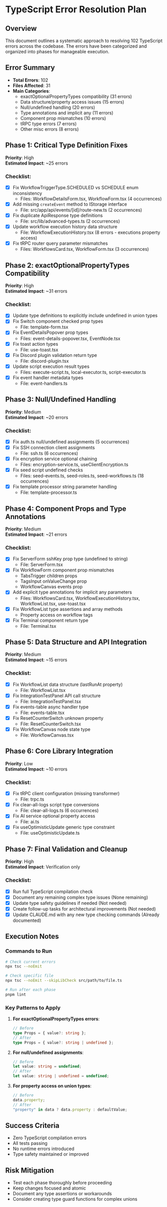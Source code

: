 # TypeScript Error Resolution Plan

## Overview

This document outlines a systematic approach to resolving 102 TypeScript errors across the codebase. The errors have been categorized and organized into phases for manageable execution.

## Error Summary

- **Total Errors**: 102
- **Files Affected**: 31
- **Main Categories**:
  - exactOptionalPropertyTypes compatibility (31 errors)
  - Data structure/property access issues (15 errors)
  - Null/undefined handling (20 errors)
  - Type annotations and implicit any (11 errors)
  - Component prop mismatches (10 errors)
  - tRPC type errors (7 errors)
  - Other misc errors (8 errors)

## Phase 1: Critical Type Definition Fixes

**Priority**: High  
**Estimated Impact**: ~25 errors

### Checklist:

- [x] Fix WorkflowTriggerType.SCHEDULED vs SCHEDULE enum inconsistency
  - Files: WorkflowDetailsForm.tsx, WorkflowForm.tsx (4 occurrences)
- [x] Add missing `createEvent` method to IStorage interface
  - File: src/app/api/events/[id]/route-new.ts (2 occurrences)
- [x] Fix duplicate ApiResponse type definitions
  - File: src/lib/advanced-types.ts (2 occurrences)
- [x] Update workflow execution history data structure
  - File: WorkflowExecutionHistory.tsx (8 errors - executions property access)
- [x] Fix tRPC router query parameter mismatches
  - Files: WorkflowsCard.tsx, WorkflowForm.tsx (3 occurrences)

## Phase 2: exactOptionalPropertyTypes Compatibility

**Priority**: High  
**Estimated Impact**: ~31 errors

### Checklist:

- [x] Update type definitions to explicitly include undefined in union types
- [x] Fix Switch component checked prop types
  - File: template-form.tsx
- [x] Fix EventDetailsPopover prop types
  - Files: event-details-popover.tsx, EventNode.tsx
- [x] Fix toast action types
  - File: use-toast.tsx
- [x] Fix Discord plugin validation return type
  - File: discord-plugin.tsx
- [x] Update script execution result types
  - Files: execute-script.ts, local-executor.ts, script-executor.ts
- [x] Fix event handler metadata types
  - File: event-handlers.ts

## Phase 3: Null/Undefined Handling

**Priority**: Medium  
**Estimated Impact**: ~20 errors

### Checklist:

- [x] Fix auth.ts null/undefined assignments (5 occurrences)
- [x] Fix SSH connection client assignments
  - File: ssh.ts (6 occurrences)
- [x] Fix encryption service optional chaining
  - Files: encryption-service.ts, useClientEncryption.ts
- [x] Fix seed script undefined checks
  - Files: seed-events.ts, seed-roles.ts, seed-workflows.ts (18 occurrences)
- [x] Fix template processor string parameter handling
  - File: template-processor.ts

## Phase 4: Component Props and Type Annotations

**Priority**: Medium  
**Estimated Impact**: ~21 errors

### Checklist:

- [x] Fix ServerForm sshKey prop type (undefined to string)
  - File: ServerForm.tsx
- [x] Fix WorkflowForm component prop mismatches
  - TabsTrigger children props
  - TagsInput onValueChange prop
  - WorkflowCanvas events prop
- [x] Add explicit type annotations for implicit any parameters
  - Files: WorkflowsCard.tsx, WorkflowExecutionHistory.tsx, WorkflowList.tsx, use-toast.tsx
- [x] Fix WorkflowList type assertions and array methods
  - Property access on workflow tags
- [x] Fix Terminal component return type
  - File: Terminal.tsx

## Phase 5: Data Structure and API Integration

**Priority**: Medium  
**Estimated Impact**: ~15 errors

### Checklist:

- [x] Fix WorkflowList data structure (lastRunAt property)
  - File: WorkflowList.tsx
- [x] Fix IntegrationTestPanel API call structure
  - File: IntegrationTestPanel.tsx
- [x] Fix events-table async handler type
  - File: events-table.tsx
- [x] Fix ResetCounterSwitch unknown property
  - File: ResetCounterSwitch.tsx
- [x] Fix WorkflowCanvas node state type
  - File: WorkflowCanvas.tsx

## Phase 6: Core Library Integration

**Priority**: Low  
**Estimated Impact**: ~10 errors

### Checklist:

- [x] Fix tRPC client configuration (missing transformer)
  - File: trpc.ts
- [x] Fix clear-all-logs script type conversions
  - File: clear-all-logs.ts (6 occurrences)
- [x] Fix AI service optional property access
  - File: ai.ts
- [x] Fix useOptimisticUpdate generic type constraint
  - File: useOptimisticUpdate.ts

## Phase 7: Final Validation and Cleanup

**Priority**: High  
**Estimated Impact**: Verification only

### Checklist:

- [x] Run full TypeScript compilation check
- [x] Document any remaining complex type issues (None remaining)
- [x] Update type safety guidelines if needed (Not needed)
- [x] Create follow-up tasks for architectural improvements (Not needed)
- [x] Update CLAUDE.md with any new type checking commands (Already documented)

## Execution Notes

### Commands to Run

```bash
# Check current errors
npx tsc --noEmit

# Check specific file
npx tsc --noEmit --skipLibCheck src/path/to/file.ts

# Run after each phase
pnpm lint
```

### Key Patterns to Apply

1. **For exactOptionalPropertyTypes errors**:

   ```typescript
   // Before
   type Props = { value?: string };
   // After
   type Props = { value?: string | undefined };
   ```

2. **For null/undefined assignments**:

   ```typescript
   // Before
   let value: string = undefined;
   // After
   let value: string | undefined = undefined;
   ```

3. **For property access on union types**:
   ```typescript
   // Before
   data.property;
   // After
   "property" in data ? data.property : defaultValue;
   ```

## Success Criteria

- Zero TypeScript compilation errors
- All tests passing
- No runtime errors introduced
- Type safety maintained or improved

## Risk Mitigation

- Test each phase thoroughly before proceeding
- Keep changes focused and atomic
- Document any type assertions or workarounds
- Consider creating type guard functions for complex unions
